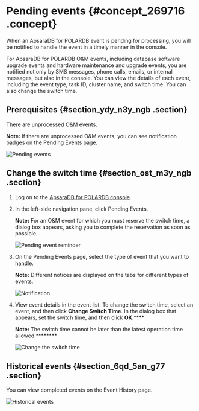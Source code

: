 # Pending events {#concept_269716 .concept}

When an ApsaraDB for POLARDB event is pending for processing, you will be notified to handle the event in a timely manner in the console.

For ApsaraDB for POLARDB O&M events, including database software upgrade events and hardware maintenance and upgrade events, you are notified not only by SMS messages, phone calls, emails, or internal messages, but also in the console. You can view the details of each event, including the event type, task ID, cluster name, and switch time. You can also change the switch time.

## Prerequisites {#section_ydy_n3y_ngb .section}

There are unprocessed O&M events.

**Note:** If there are unprocessed O&M events, you can see notification badges on the Pending Events page.

![Pending events](images/47698_en-US.png)

## Change the switch time {#section_ost_m3y_ngb .section}

1.  Log on to the [ApsaraDB for POLARDB console](https://polardb.console.aliyun.com).
2.  In the left-side navigation pane, click Pending Events.

    **Note:** For an O&M event for which you must reserve the switch time, a dialog box appears, asking you to complete the reservation as soon as possible.

    ![Pending event reminder](images/47750_en-US.png)

3.  On the Pending Events page, select the type of event that you want to handle.

    **Note:** Different notices are displayed on the tabs for different types of events.

    ![Notification](http://static-aliyun-doc.oss-cn-hangzhou.aliyuncs.com/assets/img/222591/156593886747700_en-US.png)

4.  View event details in the event list. To change the switch time, select an event, and then click **Change Switch Time**. In the dialog box that appears, set the switch time, and then click **OK**.**** 

    **Note:** The switch time cannot be later than the latest operation time allowed.********

    ![Change the switch time](images/47749_en-US.png)


## Historical events {#section_6qd_5an_g77 .section}

You can view completed events on the Event History page.

![Historical events](images/47751_en-US.png)


